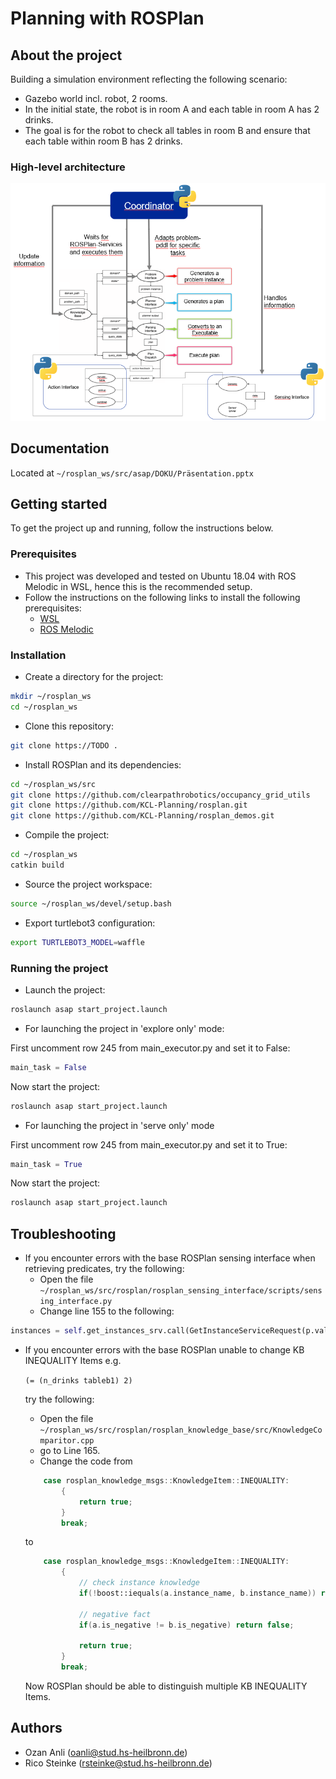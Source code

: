 # Planning with ROSPlan

## About the project
Building a simulation environment reflecting the following scenario:
- Gazebo world incl. robot, 2 rooms. 
- In the initial state, the robot is in room A and each table in room A has 2 drinks. 
- The goal is for the robot to check all tables in room B and ensure that each table within room B has 2 drinks.

### High-level architecture
![High-level architecture](src/asap/DOKU/high-level-sys-arch.png)
## Documentation
Located at `~/rosplan_ws/src/asap/DOKU/Präsentation.pptx`
## Getting started
To get the project up and running, follow the instructions below.

### Prerequisites
- This project was developed and tested on Ubuntu 18.04 with ROS Melodic in WSL, hence this is the recommended setup.
- Follow the instructions on the following links to install the following prerequisites:
    - [WSL](https://docs.microsoft.com/en-us/windows/wsl/install-win10)
    - [ROS Melodic](http://wiki.ros.org/melodic/Installation/Ubuntu)

### Installation
- Create a directory for the project:
```bash
mkdir ~/rosplan_ws
cd ~/rosplan_ws
```
- Clone this repository:
```bash
git clone https://TODO .
```
- Install ROSPlan and its dependencies:
```bash
cd ~/rosplan_ws/src
git clone https://github.com/clearpathrobotics/occupancy_grid_utils
git clone https://github.com/KCL-Planning/rosplan.git
git clone https://github.com/KCL-Planning/rosplan_demos.git
```
- Compile the project:
```bash
cd ~/rosplan_ws
catkin build
```
- Source the project workspace:
```bash
source ~/rosplan_ws/devel/setup.bash
```
- Export turtlebot3 configuration:
```bash
export TURTLEBOT3_MODEL=waffle
```

### Running the project
- Launch the project:
```bash
roslaunch asap start_project.launch
```
- For launching the project in 'explore only' mode:

First uncomment row 245 from main_executor.py and set it to False:
```python
main_task = False
```
Now start the project:
```bash
roslaunch asap start_project.launch
```
- For launching the project in 'serve only' mode

First uncomment row 245 from main_executor.py and set it to True:
```python
main_task = True
```
Now start the project:
```bash
roslaunch asap start_project.launch
```
## Troubleshooting
- If you encounter errors with the base ROSPlan sensing interface when retrieving predicates, try the following:
    - Open the file `~/rosplan_ws/src/rosplan/rosplan_sensing_interface/scripts/sensing_interface.py`
    - Change line 155 to the following:
```python
instances = self.get_instances_srv.call(GetInstanceServiceRequest(p.value, True, True)).instances
```
- If you encounter errors with the base ROSPlan unable to change KB INEQUALITY Items e.g. 

    ```(= (n_drinks tableb1) 2)```

    try the following:
    - Open the file `~/rosplan_ws/src/rosplan/rosplan_knowledge_base/src/KnowledgeComparitor.cpp`
    - go to Line 165.
    - Change the code from 
    ```cpp
		case rosplan_knowledge_msgs::KnowledgeItem::INEQUALITY:
			{
				return true;
			}
			break;
    ```
    to
    ```cpp
		case rosplan_knowledge_msgs::KnowledgeItem::INEQUALITY:
			{
				// check instance knowledge
				if(!boost::iequals(a.instance_name, b.instance_name)) return false;

				// negative fact
				if(a.is_negative != b.is_negative) return false;

				return true;
			}
			break;
    ```
    Now ROSPlan should be able to distinguish multiple KB INEQUALITY Items.
## Authors
- Ozan Anli (oanli@stud.hs-heilbronn.de)
- Rico Steinke (rsteinke@stud.hs-heilbronn.de)